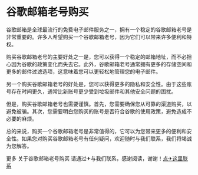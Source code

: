 # 谷歌邮箱老号购买

谷歌邮箱是全球最流行的免费电子邮件服务之一，拥有一个稳定的谷歌邮箱老号是非常重要的。许多人希望购买一个谷歌邮箱老号，因为它们可以带来许多便利和特权。

购买谷歌邮箱老号的主要好处之一是，您可以获得一个稳定的邮箱地址，而不必担心因为谷歌的政策变化而失去它。此外，谷歌邮箱老号通常拥有更多的存储空间和更多的邮件过滤选项，这意味着您可以更轻松地管理您的电子邮件。

另一个购买谷歌邮箱老号的好处是，您可以获得更多的隐私和安全性。由于这些账号存在时间更久，通常比新账号更少受到垃圾邮件和其他安全问题的困扰。

但是，购买谷歌邮箱老号也需要谨慎。首先，您需要确保您从可靠的渠道购买，以避免被骗。其次，您需要明白您购买的账号是否符合谷歌的使用政策，避免造成不必要的麻烦。

总的来说，购买一个谷歌邮箱老号是非常值得的，它可以为您带来更多的便利和安全性。如果您对购买谷歌邮箱老号有任何疑问，欢迎随时与我们联系，我们将竭诚为您解答。

更多 关于谷歌邮箱老号购买 请通过✈与我们联系，感谢阅读，谢谢！[点✈这里联系](https://ww.k02.cc)